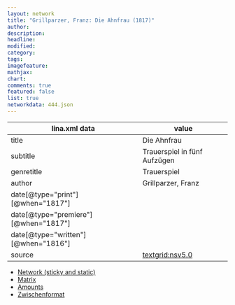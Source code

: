 ```yaml
---
layout: network
title: "Grillparzer, Franz: Die Ahnfrau (1817)"
author:
description:
headline:
modified:
category:
tags:
imagefeature: 
mathjax: 
chart: 
comments: true
featured: false
list: true
networkdata: 444.json
---
```

lina.xml data  | value
------------- | -------------
title|Die Ahnfrau
subtitle|Trauerspiel in fünf Aufzügen
genretitle|Trauerspiel
author|Grillparzer, Franz
date[@type="print"][@when="1817"]|
date[@type="premiere"][@when="1817"]|
date[@type="written"][@when="1816"]|
source|[textgrid:nsv5.0](https://textgridlab.org/1.0/tgcrud-public/rest/textgrid:nsv5.0/data)



* [Network (sticky and static)](/linas/network444)
* [Matrix](/linas/matrix444)
* [Amounts](/linas/amount444)
* [Zwischenformat](/linas/lina444 )
